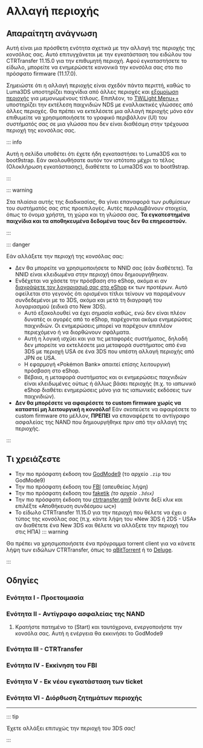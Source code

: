 # Αλλαγή περιοχής

## Απαραίτητη ανάγνωση

Αυτή είναι μια πρόσθετη ενότητα σχετικά με την αλλαγή της περιοχής της κονσόλας σας. Αυτό επιτυγχάνεται με την εγκατάσταση του ειδώλου του CTRTransfer 11.15.0 για την επιθυμητή περιοχή. Αφού εγκαταστήσετε το είδωλο, μπορείτε να ενημερώσετε κανονικά την κονσόλα σας στο πιο πρόσφατο firmware (11.17.0).

Σημειώστε ότι η αλλαγή περιοχής είναι σχεδόν πάντα περιττή, καθώς το Luma3DS υποστηρίζει παιχνίδια από άλλες περιοχές και [εξομοίωση περιοχής](https://github.com/LumaTeam/Luma3DS/wiki/Optional-features) για μεμονωμένους τίτλους. Επιπλέον, το [TWiLight Menu++](https://github.com/DS-Homebrew/TWiLightMenu/releases) υποστηρίζει την εκτέλεση παιχνιδιών NDS με εναλλακτικές γλώσσες από άλλες περιοχές. Θα πρέπει να εκτελέσετε μια αλλαγή περιοχής μόνο εάν επιθυμείτε να χρησιμοποιήσετε το γραφικό περιβάλλον (UI) του συστήματός σας σε μια γλώσσα που δεν είναι διαθέσιμη στην τρέχουσα περιοχή της κονσόλας σας.

::: info

Αυτή η σελίδα υποθέτει ότι έχετε ήδη εγκαταστήσει το Luma3DS και το boot9strap. Εάν ακολουθήσατε αυτόν τον ιστότοπο μέχρι το τέλος (Ολοκλήρωση εγκατάστασης), διαθέτετε το Luma3DS και το boot9strap.

:::

::: warning

Στα πλαίσια αυτής της διαδικασίας, θα γίνει επαναφορά των ρυθμίσεων του συστήματός σας στις προεπιλογές. Αυτές περιλαμβάνουν στοιχεία, όπως το όνομα χρήστη, τη χώρα και τη γλώσσα σας. **Τα εγκατεστημένα παιχνίδια και τα αποθηκευμένα δεδομένα τους δεν θα επηρεαστούν.**

:::

::: danger

Εάν αλλάξετε την περιοχή της κονσόλας σας:

- Δεν θα μπορείτε να χρησιμοποιήσετε το NNID σας (εάν διαθέτετε). Τα NNID είναι κλειδωμένα στην περιοχή όπου δημιουργήθηκαν.
- Ενδέχεται να χάσετε την πρόσβαση στο eShop, ακόμα κι αν [διαγράψετε τον λογαριασμό σας στο eShop](https://en-americas-support.nintendo.com/app/answers/detail/a_id/74/~/how-to-delete-a-nintendo-eshop-account) εκ των προτέρων. Αυτό οφείλεται στο γεγονός ότι ορισμένοι τίτλοι τείνουν να παραμένουν συνδεδεμένοι με το 3DS, ακόμα και μετά τη διαγραφή του λογαριασμού (ειδικά στο New 3DS).
    - Αυτό εξακολουθεί να έχει σημασία καθώς, ενώ δεν είναι πλέον δυνατές οι αγορές από το eShop, παρέχονται ακόμα ενημερώσεις παιχνιδιών. Οι ενημερώσεις μπορεί να παρέχουν επιπλέον περιεχόμενο ή να διορθώνουν σφάλματα.
    - Αυτή η λογική ισχύει και για τις μεταφορές συστήματος, δηλαδή δεν μπορείτε να εκτελέσετε μια μεταφορά συστήματος από ένα 3DS με περιοχή USA σε ένα 3DS που υπέστη αλλαγή περιοχής από JPN σε USA.
    - Η εφαρμογή «Pokémon Bank» απαιτεί επίσης λειτουργική πρόσβαση στο eShop.
    - Βέβαια, η μεταφορά συστήματος και οι ενημερώσεις παιχνιδιών είναι κλειδωμένες ούτως ή άλλως βάσει περιοχής (π.χ. το ιαπωνικό eShop διαθέτει ενημερώσεις μόνο για τις ιαπωνικές εκδόσεις των παιχνιδιών).
- **Δεν θα μπορέσετε να αφαιρέσετε το custom firmware χωρίς να καταστεί μη λειτουργική η κονσόλα!** Εάν σκοπεύετε να αφαιρέσετε το custom firmware στο μέλλον, **ΠΡΕΠΕΙ** να επαναφέρετε το αντίγραφο ασφαλείας της NAND που δημιουργήθηκε πριν από την αλλαγή της περιοχής.

:::

## Τι χρειάζεστε

- Την πιο πρόσφατη έκδοση του [GodMode9](https://github.com/d0k3/GodMode9/releases/latest) (το αρχείο `.zip` του GodMode9)
- Την πιο πρόσφατη έκδοση του [FBI](https://github.com/nh-server/FBI-NH/releases/download/2.6.1/FBI.3dsx) (απευθείας λήψη)
- Την πιο πρόσφατη έκδοση του [faketik](https://github.com/ihaveamac/faketik/releases/latest) _(το αρχείο `.3dsx`)_
- Την πιο πρόσφατη έκδοση του [ctrtransfer.gm9](https://raw.githubusercontent.com/nh-server/scripts/refs/heads/main/3DS/ctrtransfer.gm9) (κάντε δεξί κλικ και επιλέξτε «Αποθήκευση συνδέσμου ως»)
- Το είδωλο CTRTransfer 11.15.0 για την περιοχή που θέλετε να έχει ο τύπος της κονσόλας σας (π.χ. κάντε λήψη του «New 3DS ή 2DS - USA» αν διαθέτετε ένα New 3DS και θέλετε να αλλάξετε την περιοχή του στις ΗΠΑ)
    ::: warning

Θα πρέπει να χρησιμοποιήσετε ένα πρόγραμμα torrent client για να κάνετε λήψη των ειδώλων CTRTransfer, όπως το [qBitTorrent](https://www.qbittorrent.org/download) ή το [Deluge](https://deluge-torrent.org/download/).

:::

<!--@include: ./_include/ctrtransfer-images.md -->

## Οδηγίες

### Ενότητα I - Προετοιμασία

<!--@include: ./_include/ctrtransfer-prep.md -->

### Ενότητα II - Αντίγραφο ασφαλείας της NAND

1. Κρατήστε πατημένο το (Start) και ταυτόχρονα, ενεργοποιήστε την κονσόλα σας. Αυτή η ενέργεια θα εκκινήσει το GodMode9

<!--@include: ./_include/nand-backup.md -->

### Ενότητα III - CTRTransfer

<!--@include: ./_include/ctrtransfer-main.md -->

### Ενότητα IV - Εκκίνηση του FBI

<!--@include: ./_include/launch-hbl-dlp.md -->

### Ενότητα V - Εκ νέου εγκατάσταση των ticket

<!--@include: ./_include/ctrtransfer-ticket-copy.md -->

### Ενότητα VI - Διόρθωση ζητημάτων περιοχής

<!--@include: ./_include/ctrnand-datayeet.md -->

___

::: tip

Έχετε αλλάξει επιτυχώς την περιοχή του 3DS σας!

:::
